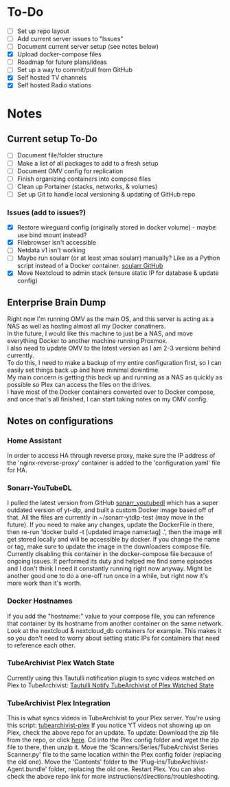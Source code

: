 # To-Do
- [ ] Set up repo layout
- [ ] Add current server issues to "Issues"
- [ ] Document current server setup (see notes below)
- [x] Upload docker-compose files
- [ ] Roadmap for future plans/ideas
- [ ] Set up a way to commit/pull from GitHub
- [x] Self hosted TV channels
- [x] Self hosted Radio stations

# Notes
## Current setup To-Do
- [ ] Document file/folder structure
- [ ] Make a list of all packages to add to a fresh setup
- [ ] Document OMV config for replication
- [ ] Finish organizing containers into compose files
- [ ] Clean up Portainer (stacks, networks, & volumes)
- [ ] Set up Git to handle local versioning & updating of GitHub repo

### Issues (add to issues?)
- [x] Restore wireguard config (originally stored in docker volume) - maybe use bind mount instead?
- [x] Filebrowser isn't accessible
- [ ] Netdata v1 isn't working
- [ ] Maybe run soularr (or at least xmas soularr) manually? Like as a Python script instead of a Docker container. [soularr GitHub](https://github.com/mrusse/soularr/tree/main)
- [x] Move Nextcloud to admin stack (ensure static IP for database & update config)

## Enterprise Brain Dump
Right now I'm running OMV as the main OS, and this server is acting as a NAS as well as hosting almost all my Docker conatiners.  
In the future, I would like this machine to just be a NAS, and move everything Docker to another machine running Proxmox.  
I also need to update OMV to the latest version as I am 2-3 versions behind currently.  
To do this, I need to make a backup of my entire configuration first, so I can easily set things back up and have minimal downtime.  
My main concern is getting this back up and running as a NAS as quickly as possible so Plex can access the files on the drives.  
I have most of the Docker containers converted over to Docker compose, and once that's all finished, I can start taking notes on my OMV config.  

## Notes on configurations
### Home Assistant
In order to access HA through reverse proxy, make sure the IP address of the 'nginx-reverse-proxy' container is added to the 'configuration.yaml' file for HA.
### Sonarr-YouTubeDL
I pulled the latest version from GitHub [sonarr_youtubedl](https://github.com/whatdaybob/sonarr_youtubedl) which has a super outdated version of yt-dlp, and built a custom Docker image based off of that. All the files are currently in ~/sonarr-ytdlp-test (may move in the future). If you need to make any changes, update the DockerFile in there, then re-run 'docker build -t [updated image name:tag] .', then the image will get stored locally and will be accessible by docker. If you change the name or tag, make sure to update the image in the downloaders compose file.
Currently disabling this container in the docker-compose file because of ongoing issues. It performed its duty and helped me find some episodes and I don't think I need it constantly running right now anyway. Might be another good one to do a one-off run once in a while, but right now it's more work than it's worth.
### Docker Hostnames
If you add the "hostname:" value to your compose file, you can reference that container by its hostname from another container on the same network. Look at the nextcloud & nextcloud_db containers for example. This makes it so you don't need to worry about setting static IPs for containers that need to reference each other.
### TubeArchivist Plex Watch State
Currently using this Tautulli notification plugin to sync videos watched on Plex to TubeArchivist: [Tautulli Notify TubeArchivist of Plex Watched State
](https://github.com/tangyjoust/Tautulli-Notify-TubeArchivist-of-Plex-Watched-State/tree/main)
### TubeArchivist Plex Integration
This is what syncs videos in TubeArchivist to your Plex server. You're using this script: [tubearchivist-plex](https://github.com/tubearchivist/tubearchivist-plex)
If you notice YT videos not showing up on Plex, check the above repo for an update. To update: Download the zip file from the repo, or click [here](https://github.com/tubearchivist/tubearchivist-plex/archive/refs/heads/main.zip). Cd into the Plex config folder and wget the zip file to there, then unzip it. 
Move the 'Scanners/Series/TubeArchivist Series Scanner.py' file to the same location within the Plex config folder (replacing the old one).
Move the 'Contents' folder to the 'Plug-ins/TubeArchivist-Agent.bundle' folder, replacing the old one.
Restart Plex.
You can also check the above repo link for more instructions/directions/troubleshooting.
